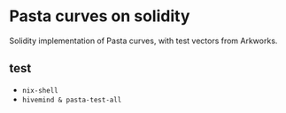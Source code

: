 # Pasta curves on solidity

Solidity implementation of Pasta curves, with test vectors from Arkworks.

## test

- `nix-shell`
- `hivemind & pasta-test-all`
